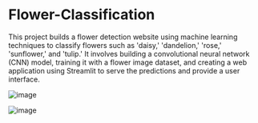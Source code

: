 # Flower-Classification

This project builds a flower detection website using machine learning techniques to classify flowers such as 'daisy,' 'dandelion,' 'rose,' 'sunflower,' and 'tulip.' It involves building a convolutional neural network (CNN) model, training it with a flower image dataset, and creating a web application using Streamlit to serve the predictions and provide a user interface.

![image](https://github.com/vaiibs/Flower-Classification/assets/97294116/ecff23e6-f3cf-409d-8b7f-e42ac0b185b3)

![image](https://github.com/vaiibs/Flower-Classification/assets/97294116/890b4d7d-c34f-45ab-bf53-c10a710f36fe)

